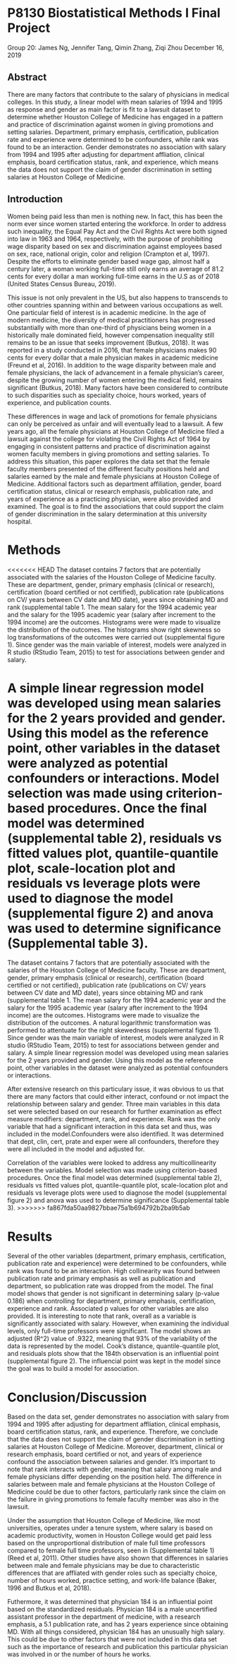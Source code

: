 P8130 Biostatistical Methods I Final Project
================
Group 20: James Ng, Jennifer Tang, Qimin Zhang, Ziqi Zhou
December 16, 2019

## Abstract

There are many factors that contribute to the salary of physicians in
medical colleges. In this study, a linear model with mean salaries of
1994 and 1995 as response and gender as main factor is fit to a lawsuit
dataset to determine whether Houston College of Medicine has engaged in
a pattern and practice of discrimination against women in giving
promotions and setting salaries. Department, primary emphasis,
certification, publication rate and experience were determined to be
confounders, while rank was found to be an interaction. Gender
demonstrates no association with salary from 1994 and 1995 after
adjusting for department affliation, clinical emphasis, board
certification status, rank, and experience, which means the data does
not support the claim of gender discrimination in setting salaries at
Houston College of Medicine.

## Introduction

Women being paid less than men is nothing new. In fact, this has been
the norm ever since women started entering the workforce. In order to
address such inequality, the Equal Pay Act and the Civil Rights Act were
both signed into law in 1963 and 1964, respectively, with the purpose of
prohibiting wage disparity based on sex and discrimination against
employees based on sex, race, national origin, color and religion
(Crampton et al, 1997). Despite the efforts to eliminate gender based
wage gap, almost half a century later, a woman working full-time still
only earns an average of 81.2 cents for every dollar a man working
full-time earns in the U.S as of 2018 (United States Census Bureau,
2019).

This issue is not only prevalent in the US, but also happens to
transcends to other countries spanning within and between various
occupations as well. One particular field of interest is in academic
medicine. In the age of modern medicine, the diversity of medical
practitioners has progressed substantially with more than one-third of
physicians being women in a historically male dominated field, however
compensation inequality still remains to be an issue that seeks
improvement (Butkus, 2018). It was reported in a study conducted in
2016, that female physicians makes 90 cents for every dollar that a male
physician makes in academic medicine (Freund et al, 2016). In addition
to the wage disparity between male and female physicians, the lack of
advancement in a female physician’s career, despite the growing number
of women entering the medical field, remains significant (Butkus, 2018).
Many factors have been considered to contribute to such disparities such
as speciality choice, hours worked, years of experience, and publication
counts.

These differences in wage and lack of promotions for female physicians
can only be perceived as unfair and will eventually lead to a lawsuit. A
few years ago, all the female physicians at Houston College of Medicine
filed a lawsuit against the college for violating the Civil Rights Act
of 1964 by engaging in consistent patterns and practice of
discrimination against women faculty members in giving promotions and
setting salaries. To address this situation, this paper explores the
data set that the female faculty members presented of the different
faculty positions held and salaries earned by the male and female
physicians at Houston College of Medicine. Additional factors such as
department affiliation, gender, board certification status, clinical or
research emphasis, publication rate, and years of experience as a
practicing physician, were also provided and examined. The goal is to
find the associations that could support the claim of gender
discrimination in the salary determination at this university hospital.

# Methods

\<\<\<\<\<\<\< HEAD The dataset contains 7 factors that are potentially
associated with the salaries of the Houston College of Medicine faculty.
These are department, gender, primary emphasis (clinical or research),
certification (board certified or not certified), publication rate
(publications on CV/ years between CV date and MD date), years since
obtaining MD and rank (supplemental table 1. The mean salary for the
1994 academic year and the salary for the 1995 academic year (salary
after increment to the 1994 income) are the outcomes. Histograms were
were made to visualize the distribution of the outcomes. The histograms
show right skewness so log transformations of the outcomes were carried
out (supplemental figure 1). Since gender was the main variable of
interest, models were analyzed in R studio (RStudio Team, 2015) to test
for associations between gender and
salary.

# A simple linear regression model was developed using mean salaries for the 2 years provided and gender. Using this model as the reference point, other variables in the dataset were analyzed as potential confounders or interactions. Model selection was made using criterion-based procedures. Once the final model was determined (supplemental table 2), residuals vs fitted values plot, quantile-quantile plot, scale-location plot and residuals vs leverage plots were used to diagnose the model (supplemental figure 2) and anova was used to determine significance (Supplemental table 3).

The dataset contains 7 factors that are potentially associated with the
salaries of the Houston College of Medicine faculty. These are
department, gender, primary emphasis (clinical or research),
certification (board certified or not certified), publication rate
(publications on CV/ years between CV date and MD date), years since
obtaining MD and rank (supplemental table 1. The mean salary for the
1994 academic year and the salary for the 1995 academic year (salary
after increment to the 1994 income) are the outcomes. Histograms were
made to visualize the distribution of the outcomes. A natural
logarithmic transformation was performed to attentuate for the right
skewedness (supplemental figure 1). Since gender was the main variable
of interest, models were analyzed in R studio (RStudio Team, 2015) to
test for associations between gender and salary. A simple linear
regression model was developed using mean salaries for the 2 years
provided and gender. Using this model as the reference point, other
variables in the dataset were analyzed as potential confounders or
interactions.

After extensive research on this particulary issue, it was obvious to us
that there are many factors that could either interact, confound or not
impact the relationship between salary and gender. Three main variables
in this data set were selected based on our research for further
examination as effect measure modifiers: department, rank, and
experience. Rank was the only variable that had a significant
interaction in this data set and thus, was included in the
model.Confounders were also identified. It was determined that dept,
clin, cert, prate and exper were all confounders, therefore they were
all included in the model and adjusted for.

Correlation of the variables were looked to address any
multicollinearity between the variables. Model selection was made using
criterion-based procedures. Once the final model was determined
(supplemental table 2), residuals vs fitted values plot,
quantile-quantile plot, scale-location plot and residuals vs leverage
plots were used to diagnose the model (supplemental figure 2) and anova
was used to determine significance (Supplemental table 3).
\>\>\>\>\>\>\> fa867fda50aa9827bbae75a1b694792b2ba9b5ab

# Results

Several of the other variables (department, primary emphasis,
certification, publication rate and experience) were determined to be
confounders, while rank was found to be an interaction. High
collinearity was found between publication rate and primary emphasis as
well as publication and department, so publication rate was dropped from
the model. The final model shows that gender is not significant in
determining salary (p-value 0.186) when controlling for department,
primary emphasis, certification, experience and rank. Associated p
values for other variables are also provided. It is interesting to note
that rank, overall as a variable is significantly associated with
salary. However, when examining the individual levels, only full-time
professors were significant. The model shows an adjusted \(R^2\) value
of .9322, meaning that 93% of the variability of the data is represented
by the model. Cook’s distance, quantile-quantile plot, and residuals
plots show that the 184th observation is an influential point
(supplemental figure 2). The influencial point was kept in the model
since the goal was to build a model for association.

# Conclusion/Discussion

Based on the data set, gender demonstrates no association with salary
from 1994 and 1995 after adjusting for department affliation, clinical
emphasis, board certification status, rank, and experience. Therefore,
we conclude that the data does not support the claim of gender
discrimination in setting salaries at Houston College of Medicine.
Moreover, department, clinical or research emphasis, board certified or
not, and years of experience confound the association between salaries
and gender. It’s important to note that rank interacts with gender,
meaning that salary among male and female physicians differ depending on
the position held. The difference in salaries between male and female
physicians at the Houston College of Medicine could be due to other
factors, particularly rank since the claim on the failure in giving
promotions to female faculty member was also in the lawsuit.

Under the assumption that Houston College of Medicine, like most
universities, operates under a tenure system, where salary is based on
academic productivity, women in Houston College would get paid less
based on the unproportional distribution of male full time professors
compared to female full time professors, seen in (Supplemental table 1)
(Reed et al, 2011). Other studies have also shown that differences in
salaries between male and female physicians may be due to characteristic
differences that are affliated with gender roles such as specialty
choice, number of hours worked, practice setting, and work-life balance
(Baker, 1996 and Butkus et al, 2018).

Futhermore, it was determined that physician 184 is an influential point
based on the standardized residuals. Physician 184 is a male uncertified
assistant professor in the department of medicine, with a research
emphasis, a 5.1 publication rate, and has 2 years experience since
obtaining MD. With all things considered, physician 184 has an unusually
high salary. This could be due to other factors that were not included
in this data set such as the importance of research and publication this
particular physician was involved in or the number of hours he works.
